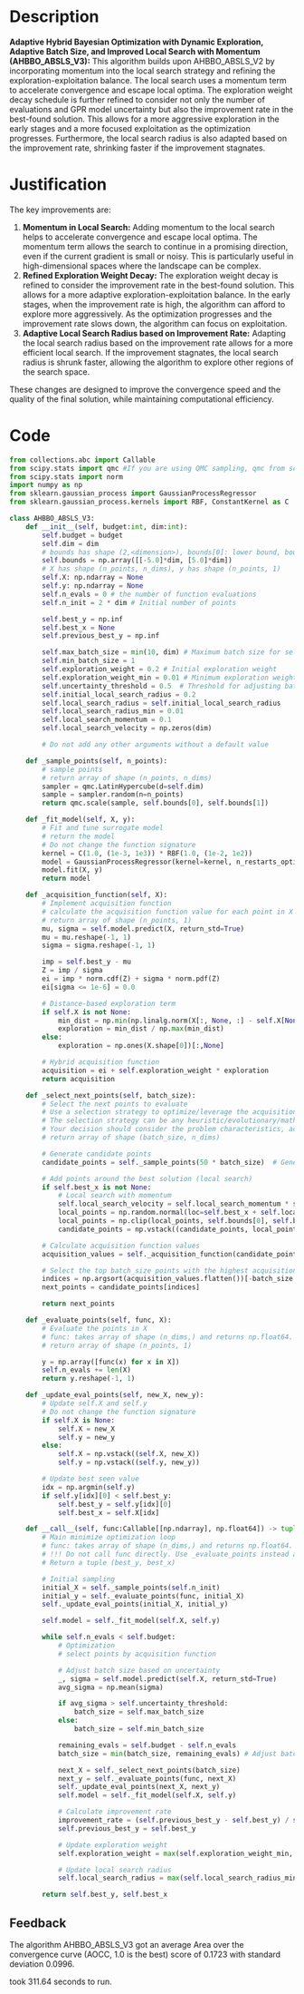 # Description
**Adaptive Hybrid Bayesian Optimization with Dynamic Exploration, Adaptive Batch Size, and Improved Local Search with Momentum (AHBBO_ABSLS_V3):** This algorithm builds upon AHBBO_ABSLS_V2 by incorporating momentum into the local search strategy and refining the exploration-exploitation balance. The local search uses a momentum term to accelerate convergence and escape local optima. The exploration weight decay schedule is further refined to consider not only the number of evaluations and GPR model uncertainty but also the improvement rate in the best-found solution. This allows for a more aggressive exploration in the early stages and a more focused exploitation as the optimization progresses. Furthermore, the local search radius is also adapted based on the improvement rate, shrinking faster if the improvement stagnates.

# Justification
The key improvements are:

1.  **Momentum in Local Search:** Adding momentum to the local search helps to accelerate convergence and escape local optima. The momentum term allows the search to continue in a promising direction, even if the current gradient is small or noisy. This is particularly useful in high-dimensional spaces where the landscape can be complex.
2.  **Refined Exploration Weight Decay:** The exploration weight decay is refined to consider the improvement rate in the best-found solution. This allows for a more adaptive exploration-exploitation balance. In the early stages, when the improvement rate is high, the algorithm can afford to explore more aggressively. As the optimization progresses and the improvement rate slows down, the algorithm can focus on exploitation.
3.  **Adaptive Local Search Radius based on Improvement Rate:** Adapting the local search radius based on the improvement rate allows for a more efficient local search. If the improvement stagnates, the local search radius is shrunk faster, allowing the algorithm to explore other regions of the search space.

These changes are designed to improve the convergence speed and the quality of the final solution, while maintaining computational efficiency.

# Code
```python
from collections.abc import Callable
from scipy.stats import qmc #If you are using QMC sampling, qmc from scipy is encouraged. Remove this line if you have better alternatives.
from scipy.stats import norm
import numpy as np
from sklearn.gaussian_process import GaussianProcessRegressor
from sklearn.gaussian_process.kernels import RBF, ConstantKernel as C

class AHBBO_ABSLS_V3:
    def __init__(self, budget:int, dim:int):
        self.budget = budget
        self.dim = dim
        # bounds has shape (2,<dimension>), bounds[0]: lower bound, bounds[1]: upper bound
        self.bounds = np.array([[-5.0]*dim, [5.0]*dim])
        # X has shape (n_points, n_dims), y has shape (n_points, 1)
        self.X: np.ndarray = None
        self.y: np.ndarray = None
        self.n_evals = 0 # the number of function evaluations
        self.n_init = 2 * dim # Initial number of points

        self.best_y = np.inf
        self.best_x = None
        self.previous_best_y = np.inf

        self.max_batch_size = min(10, dim) # Maximum batch size for selecting points
        self.min_batch_size = 1
        self.exploration_weight = 0.2 # Initial exploration weight
        self.exploration_weight_min = 0.01 # Minimum exploration weight
        self.uncertainty_threshold = 0.5  # Threshold for adjusting batch size
        self.initial_local_search_radius = 0.2
        self.local_search_radius = self.initial_local_search_radius
        self.local_search_radius_min = 0.01
        self.local_search_momentum = 0.1
        self.local_search_velocity = np.zeros(dim)

        # Do not add any other arguments without a default value

    def _sample_points(self, n_points):
        # sample points
        # return array of shape (n_points, n_dims)
        sampler = qmc.LatinHypercube(d=self.dim)
        sample = sampler.random(n=n_points)
        return qmc.scale(sample, self.bounds[0], self.bounds[1])

    def _fit_model(self, X, y):
        # Fit and tune surrogate model 
        # return the model
        # Do not change the function signature
        kernel = C(1.0, (1e-3, 1e3)) * RBF(1.0, (1e-2, 1e2))
        model = GaussianProcessRegressor(kernel=kernel, n_restarts_optimizer=5, alpha=1e-5)
        model.fit(X, y)
        return model

    def _acquisition_function(self, X):
        # Implement acquisition function 
        # calculate the acquisition function value for each point in X
        # return array of shape (n_points, 1)
        mu, sigma = self.model.predict(X, return_std=True)
        mu = mu.reshape(-1, 1)
        sigma = sigma.reshape(-1, 1)

        imp = self.best_y - mu
        Z = imp / sigma
        ei = imp * norm.cdf(Z) + sigma * norm.pdf(Z)
        ei[sigma <= 1e-6] = 0.0

        # Distance-based exploration term
        if self.X is not None:
            min_dist = np.min(np.linalg.norm(X[:, None, :] - self.X[None, :, :], axis=2), axis=1, keepdims=True)
            exploration = min_dist / np.max(min_dist)
        else:
            exploration = np.ones(X.shape[0])[:,None]

        # Hybrid acquisition function
        acquisition = ei + self.exploration_weight * exploration
        return acquisition

    def _select_next_points(self, batch_size):
        # Select the next points to evaluate
        # Use a selection strategy to optimize/leverage the acquisition function 
        # The selection strategy can be any heuristic/evolutionary/mathematical/hybrid methods.
        # Your decision should consider the problem characteristics, acquisition function, and the computational efficiency.
        # return array of shape (batch_size, n_dims)

        # Generate candidate points
        candidate_points = self._sample_points(50 * batch_size)  # Generate more candidates

        # Add points around the best solution (local search)
        if self.best_x is not None:
            # Local search with momentum
            self.local_search_velocity = self.local_search_momentum * self.local_search_velocity + (1 - self.local_search_momentum) * np.random.normal(loc=0, scale=self.local_search_radius, size=(self.dim))
            local_points = np.random.normal(loc=self.best_x + self.local_search_velocity, scale=self.local_search_radius, size=(50 * batch_size, self.dim))
            local_points = np.clip(local_points, self.bounds[0], self.bounds[1])
            candidate_points = np.vstack((candidate_points, local_points))

        # Calculate acquisition function values
        acquisition_values = self._acquisition_function(candidate_points)

        # Select the top batch_size points with the highest acquisition values
        indices = np.argsort(acquisition_values.flatten())[-batch_size:]
        next_points = candidate_points[indices]

        return next_points

    def _evaluate_points(self, func, X):
        # Evaluate the points in X
        # func: takes array of shape (n_dims,) and returns np.float64.
        # return array of shape (n_points, 1)

        y = np.array([func(x) for x in X])
        self.n_evals += len(X)
        return y.reshape(-1, 1)

    def _update_eval_points(self, new_X, new_y):
        # Update self.X and self.y
        # Do not change the function signature
        if self.X is None:
            self.X = new_X
            self.y = new_y
        else:
            self.X = np.vstack((self.X, new_X))
            self.y = np.vstack((self.y, new_y))

        # Update best seen value
        idx = np.argmin(self.y)
        if self.y[idx][0] < self.best_y:
            self.best_y = self.y[idx][0]
            self.best_x = self.X[idx]

    def __call__(self, func:Callable[[np.ndarray], np.float64]) -> tuple[np.float64, np.array]:
        # Main minimize optimization loop
        # func: takes array of shape (n_dims,) and returns np.float64.
        # !!! Do not call func directly. Use _evaluate_points instead and be aware of the budget when calling it. !!!
        # Return a tuple (best_y, best_x)

        # Initial sampling
        initial_X = self._sample_points(self.n_init)
        initial_y = self._evaluate_points(func, initial_X)
        self._update_eval_points(initial_X, initial_y)

        self.model = self._fit_model(self.X, self.y)

        while self.n_evals < self.budget:
            # Optimization
            # select points by acquisition function

            # Adjust batch size based on uncertainty
            _, sigma = self.model.predict(self.X, return_std=True)
            avg_sigma = np.mean(sigma)

            if avg_sigma > self.uncertainty_threshold:
                batch_size = self.max_batch_size
            else:
                batch_size = self.min_batch_size

            remaining_evals = self.budget - self.n_evals
            batch_size = min(batch_size, remaining_evals) # Adjust batch size to budget

            next_X = self._select_next_points(batch_size)
            next_y = self._evaluate_points(func, next_X)
            self._update_eval_points(next_X, next_y)
            self.model = self._fit_model(self.X, self.y)

            # Calculate improvement rate
            improvement_rate = (self.previous_best_y - self.best_y) / self.previous_best_y if self.previous_best_y != 0 else 0
            self.previous_best_y = self.best_y

            # Update exploration weight
            self.exploration_weight = max(self.exploration_weight_min, self.exploration_weight * (1 - self.n_evals / self.budget) * (1 + avg_sigma) * (1 + improvement_rate))

            # Update local search radius
            self.local_search_radius = max(self.local_search_radius_min, self.initial_local_search_radius * (1 - self.n_evals / self.budget) * (1 + avg_sigma) * (1 - improvement_rate))

        return self.best_y, self.best_x
```
## Feedback
 The algorithm AHBBO_ABSLS_V3 got an average Area over the convergence curve (AOCC, 1.0 is the best) score of 0.1723 with standard deviation 0.0996.

took 311.64 seconds to run.